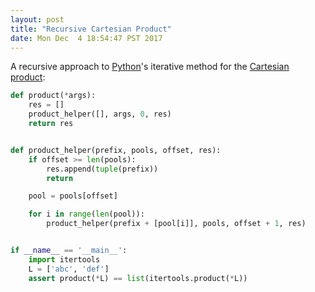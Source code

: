 ```yaml
---
layout: post
title: "Recursive Cartesian Product"
date: Mon Dec  4 18:54:47 PST 2017
---
```


A recursive approach to [Python](https://docs.python.org/2.7/library/itertools.html#itertools.product)'s
iterative method for the [Cartesian product](https://en.wikipedia.org/wiki/Cartesian_product):


```python
def product(*args):
    res = []
    product_helper([], args, 0, res)
    return res


def product_helper(prefix, pools, offset, res):
    if offset >= len(pools):
        res.append(tuple(prefix))
        return

    pool = pools[offset]

    for i in range(len(pool)):
        product_helper(prefix + [pool[i]], pools, offset + 1, res)


if __name__ == '__main__':
    import itertools
    L = ['abc', 'def']
    assert product(*L) == list(itertools.product(*L))
```
